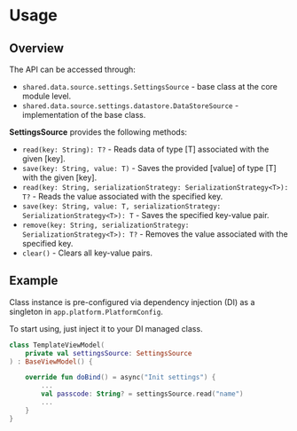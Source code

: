 # Usage

## Overview

The API can be accessed through:
- `shared.data.source.settings.SettingsSource` - base class at the core module level.
- `shared.data.source.settings.datastore.DataStoreSource` - implementation of the base class.

**SettingsSource** provides the following methods:

- `read(key: String): T?` - Reads data of type [T] associated with the given [key].
- `save(key: String, value: T)` - Saves the provided [value] of type [T] with the given [key].
- `read(key: String, serializationStrategy: SerializationStrategy<T>): T?` - Reads the value associated with the specified key.
- `save(key: String, value: T, serializationStrategy: SerializationStrategy<T>): T` - Saves the specified key-value pair.
- `remove(key: String, serializationStrategy: SerializationStrategy<T>): T?` - Removes the value associated with the specified key.
- `clear()` - Clears all key-value pairs.

## Example

Class instance is pre-configured via dependency injection (DI) as a singleton in `app.platform.PlatformConfig`.

To start using, just inject it to your DI managed class.

```kotlin
class TemplateViewModel(
    private val settingsSource: SettingsSource
) : BaseViewModel() {

    override fun doBind() = async("Init settings") {
        ...
        val passcode: String? = settingsSource.read("name")
        ...
    }
}
```
